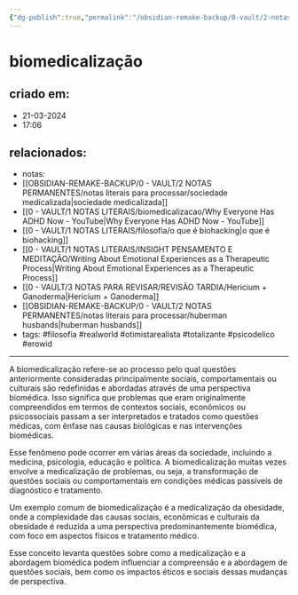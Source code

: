 ```yaml
---
{"dg-publish":true,"permalink":"/obsidian-remake-backup/0-vault/2-notas-permanentes/biomedicalizacao/","tags":["permanente","filosofia","realworld","otimistarealista","totalizante","psicodelico"],"dgHomeLink":true,"dgShowLocalGraph":true,"dgShowFileTree":true,"dgEnableSearch":true,"noteIcon":""}
---
```


# biomedicalização

## criado em: 
- 21-03-2024
- 17:06
## relacionados:
- notas:
- [[OBSIDIAN-REMAKE-BACKUP/0 - VAULT/2 NOTAS PERMANENTES/notas literais para processar/sociedade medicalizada\|sociedade medicalizada]]
- [[0 - VAULT/1 NOTAS LITERAIS/biomedicalizacao/Why Everyone Has ADHD Now - YouTube\|Why Everyone Has ADHD Now - YouTube]]
- [[0 - VAULT/1 NOTAS LITERAIS/filosofia/o que é biohacking\|o que é biohacking]]
- [[0 - VAULT/1 NOTAS LITERAIS/INSIGHT PENSAMENTO E MEDITAÇÃO/Writing About Emotional Experiences as a Therapeutic Process\|Writing About Emotional Experiences as a Therapeutic Process]]
- [[0 - VAULT/3 NOTAS PARA REVISAR/REVISÃO TARDIA/Hericium + Ganoderma\|Hericium + Ganoderma]]
-  [[OBSIDIAN-REMAKE-BACKUP/0 - VAULT/2 NOTAS PERMANENTES/notas literais para processar/huberman husbands\|huberman husbands]]
- tags: #filosofia #realworld #otimistarealista #totalizante #psicodelico #erowid
---
A biomedicalização refere-se ao processo pelo qual questões anteriormente consideradas principalmente sociais, comportamentais ou culturais são redefinidas e abordadas através de uma perspectiva biomédica. Isso significa que problemas que eram originalmente compreendidos em termos de contextos sociais, econômicos ou psicossociais passam a ser interpretados e tratados como questões médicas, com ênfase nas causas biológicas e nas intervenções biomédicas.

Esse fenômeno pode ocorrer em várias áreas da sociedade, incluindo a medicina, psicologia, educação e política. A biomedicalização muitas vezes envolve a medicalização de problemas, ou seja, a transformação de questões sociais ou comportamentais em condições médicas passíveis de diagnóstico e tratamento.

Um exemplo comum de biomedicalização é a medicalização da obesidade, onde a complexidade das causas sociais, econômicas e culturais da obesidade é reduzida a uma perspectiva predominantemente biomédica, com foco em aspectos físicos e tratamento médico.

Esse conceito levanta questões sobre como a medicalização e a abordagem biomédica podem influenciar a compreensão e a abordagem de questões sociais, bem como os impactos éticos e sociais dessas mudanças de perspectiva.